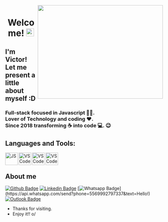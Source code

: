<img align="right" width="400" height="300" src="https://media.giphy.com/media/2UA9gXDkCbKIKlLKxd/giphy.gif">

<h1 align="center"> Welcome! <img src="https://media.giphy.com/media/hvRJCLFzcasrR4ia7z/giphy.gif" width="25px"></h1>

## I'm Victor! Let me present a little about myself :D

<h3>
Full-stack focused in Javascript 👨‍💻.<br>
Lover of Technology and coding ❤️. <br>
 Since 2018 transforming ☕ into code 💻. 😉
</h3>

## Languages and Tools:

<img align="left" src="https://simpleicons.org/icons/javascript.svg" alt="JS" height="40px" />

<img align="left" src="https://simpleicons.org/icons/react.svg" alt="VSCode" height="40px" />

<img align="left" src="https://simpleicons.org/icons/node-dot-js.svg" alt="VSCode" height="40px" />

<img align="left" src="https://simpleicons.org/icons/visualstudiocode.svg" alt="VSCode" height="40px" />

<br/>
<br/>


## About me

[![Github Badge](https://img.shields.io/badge/-Github-000?style=flat-square&logo=Github&logoColor=white&link=https://github.com/victorhenriqu3)](https://github.com/victorhenriqu3)
[![Linkedin Badge](https://img.shields.io/badge/-LinkedIn-blue?style=flat-square&logo=Linkedin&logoColor=white&link=https://https://www.linkedin.com/in/victor-henrique-monteiro-lima/)](https://www.linkedin.com/in/victor-henrique-monteiro-lima/)
[![Whatsapp Badge](https://img.shields.io/badge/-Whatsapp-4CA143?style=flat-square&labelColor=4CA143&logo=whatsapp&logoColor=white&link=https://api.whatsapp.com/send?phone=5569992797337&text=Hello!)](https://api.whatsapp.com/send?phone=5569992797337&text=Hello!)
[![Outlook Badge](https://img.shields.io/badge/-Outlook-0078D4?style=flat-square&logo=Microsoft-Outlook&logoColor=white&link=mailto:victorhenriqu3@outlook.com)](mailto:victorhenriqu3@outlook.com)


- Thanks for visiting. 
- Enjoy it!! o/
